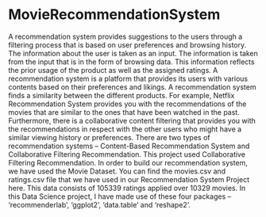 # MovieRecommendationSystem
A recommendation system provides suggestions to the users through a filtering process that is based on user preferences and browsing history. The information about the user is taken as an input. The information is taken from the input that is in the form of browsing data. This information reflects the prior usage of the product as well as the assigned ratings. A recommendation system is a platform that provides its users with various contents based on their preferences and likings.
A recommendation system finds a similarity between the different products. For example, Netflix Recommendation System provides you with the recommendations of the movies that are similar to the ones that have been watched in the past. Furthermore, there is a collaborative content filtering that provides you with the recommendations in respect with the other users who might have a similar viewing history or preferences. There are two types of recommendation systems – Content-Based Recommendation System and Collaborative Filtering Recommendation. This project used Collaborative Filtering Recommendation.
In order to build our recommendation system, we have used the Movie Dataset. You can find the movies.csv and ratings.csv file that we have used in our Recommendation System Project here. This data consists of 105339 ratings applied over 10329 movies.
In this Data Science project, I have made use of these four packages – ‘recommenderlab’, ‘ggplot2’, ‘data.table’ and ‘reshape2’.
